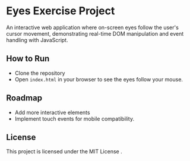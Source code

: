 # Eyes Exercise Project

An interactive web application where on-screen eyes follow the user's cursor movement, demonstrating real-time DOM manipulation and event handling with JavaScript.

## How to Run
- Clone the repository
- Open `index.html` in your browser to see the eyes follow your mouse.

## Roadmap
- Add more interactive elements
- Implement touch events for mobile compatibility.

## License
This project is licensed under the MIT License .
